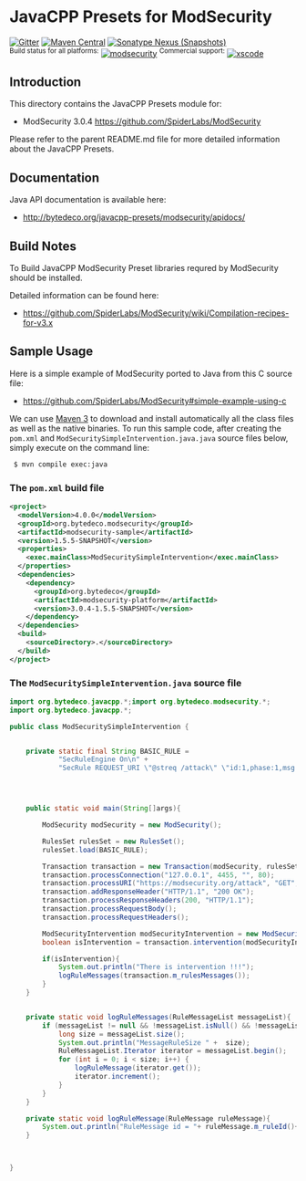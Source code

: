 JavaCPP Presets for ModSecurity
================================

[![Gitter](https://badges.gitter.im/bytedeco/javacpp.svg)](https://gitter.im/bytedeco/javacpp) [![Maven Central](https://maven-badges.herokuapp.com/maven-central/org.bytedeco/modsecurity/badge.svg)](https://maven-badges.herokuapp.com/maven-central/org.bytedeco/modsecurity) [![Sonatype Nexus (Snapshots)](https://img.shields.io/nexus/s/https/oss.sonatype.org/org.bytedeco/modsecurity.svg)](http://bytedeco.org/builds/)  
<sup>Build status for all platforms:</sup> [![modsecurity](https://github.com/bytedeco/javacpp-presets/workflows/modsecurity/badge.svg)](https://github.com/bytedeco/javacpp-presets/actions?query=workflow%3Acpu_features)  <sup>Commercial support:</sup> [![xscode](https://img.shields.io/badge/Available%20on-xs%3Acode-blue?style=?style=plastic&logo=appveyor&logo=data:image/png;base64,iVBORw0KGgoAAAANSUhEUgAAAEAAAABACAMAAACdt4HsAAAAGXRFWHRTb2Z0d2FyZQBBZG9iZSBJbWFnZVJlYWR5ccllPAAAAAZQTFRF////////VXz1bAAAAAJ0Uk5T/wDltzBKAAAAlUlEQVR42uzXSwqAMAwE0Mn9L+3Ggtgkk35QwcnSJo9S+yGwM9DCooCbgn4YrJ4CIPUcQF7/XSBbx2TEz4sAZ2q1RAECBAiYBlCtvwN+KiYAlG7UDGj59MViT9hOwEqAhYCtAsUZvL6I6W8c2wcbd+LIWSCHSTeSAAECngN4xxIDSK9f4B9t377Wd7H5Nt7/Xz8eAgwAvesLRjYYPuUAAAAASUVORK5CYII=)](https://xscode.com/bytedeco/javacpp-presets)


Introduction
------------
This directory contains the JavaCPP Presets module for:

* ModSecurity 3.0.4  https://github.com/SpiderLabs/ModSecurity

Please refer to the parent README.md file for more detailed information about the JavaCPP Presets.


Documentation
-------------
Java API documentation is available here:

* http://bytedeco.org/javacpp-presets/modsecurity/apidocs/

Build Notes
------------

To Build JavaCPP ModSecurity Preset libraries requred by ModSecurity should be installed. 

Detailed information can be found here:

* https://github.com/SpiderLabs/ModSecurity/wiki/Compilation-recipes-for-v3.x

Sample Usage
------------
Here is a simple example of ModSecurity ported to Java from this C source file:

* https://github.com/SpiderLabs/ModSecurity#simple-example-using-c

We can use [Maven 3](http://maven.apache.org/) to download and install automatically all the class files as well as the native binaries. To run this sample code, after creating the `pom.xml` and `ModSecuritySimpleIntervention.java.java` source files below, simply execute on the command line:
```bash
 $ mvn compile exec:java
```

### The `pom.xml` build file
```xml
<project>
  <modelVersion>4.0.0</modelVersion>
  <groupId>org.bytedeco.modsecurity</groupId>
  <artifactId>modsecurity-sample</artifactId>
  <version>1.5.5-SNAPSHOT</version>
  <properties>
    <exec.mainClass>ModSecuritySimpleIntervention</exec.mainClass>
  </properties>
  <dependencies>
    <dependency>
      <groupId>org.bytedeco</groupId>
      <artifactId>modsecurity-platform</artifactId>
      <version>3.0.4-1.5.5-SNAPSHOT</version>
    </dependency>
  </dependencies>
  <build>
    <sourceDirectory>.</sourceDirectory>
  </build>
</project>

```

### The `ModSecuritySimpleIntervention.java` source file
```java
import org.bytedeco.javacpp.*;import org.bytedeco.modsecurity.*;
import org.bytedeco.javacpp.*;

public class ModSecuritySimpleIntervention {


    private static final String BASIC_RULE =
            "SecRuleEngine On\n" +
            "SecRule REQUEST_URI \"@streq /attack\" \"id:1,phase:1,msg: \' Attack detected\' t:lowercase,deny\"";




    public static void main(String[]args){

        ModSecurity modSecurity = new ModSecurity();

        RulesSet rulesSet = new RulesSet();
        rulesSet.load(BASIC_RULE);

        Transaction transaction = new Transaction(modSecurity, rulesSet, null);
        transaction.processConnection("127.0.0.1", 4455, "", 80);
        transaction.processURI("https://modsecurity.org/attack", "GET", "1.0");
        transaction.addResponseHeader("HTTP/1.1", "200 OK");
        transaction.processResponseHeaders(200, "HTTP/1.1");
        transaction.processRequestBody();
        transaction.processRequestHeaders();

        ModSecurityIntervention modSecurityIntervention = new ModSecurityIntervention();
        boolean isIntervention = transaction.intervention(modSecurityIntervention);

        if(isIntervention){
            System.out.println("There is intervention !!!");
            logRuleMessages(transaction.m_rulesMessages());
        }
    }


    private static void logRuleMessages(RuleMessageList messageList){
        if (messageList != null && !messageList.isNull() && !messageList.empty()) {
            long size = messageList.size();
            System.out.println("MessageRuleSize " +  size);
            RuleMessageList.Iterator iterator = messageList.begin();
            for (int i = 0; i < size; i++) {
                logRuleMessage(iterator.get());
                iterator.increment();
            }
        }
    }

    private static void logRuleMessage(RuleMessage ruleMessage){
        System.out.println("RuleMessage id = "+ ruleMessage.m_ruleId()+ " message  = " + Optional.ofNullable(ruleMessage.m_message()).map(BytePointer::getString).orElse("NO_MESSAGE"));
    }



}
```
